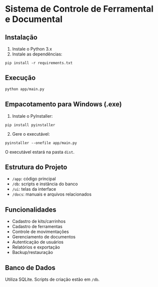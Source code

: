 # Sistema de Controle de Ferramental e Documental

## Instalação

1. Instale o Python 3.x
2. Instale as dependências:

```
pip install -r requirements.txt
```

## Execução

```bash
python app/main.py
```

## Empacotamento para Windows (.exe)

1. Instale o PyInstaller:
```
pip install pyinstaller
```
2. Gere o executável:
```
pyinstaller --onefile app/main.py
```
O executável estará na pasta `dist`.

## Estrutura do Projeto
- `/app`: código principal
- `/db`: scripts e instância do banco
- `/ui`: telas da interface
- `/docs`: manuais e arquivos relacionados

## Funcionalidades
- Cadastro de kits/carrinhos
- Cadastro de ferramentas
- Controle de movimentações
- Gerenciamento de documentos
- Autenticação de usuários
- Relatórios e exportação
- Backup/restauração

## Banco de Dados
Utiliza SQLite. Scripts de criação estão em `/db`.


